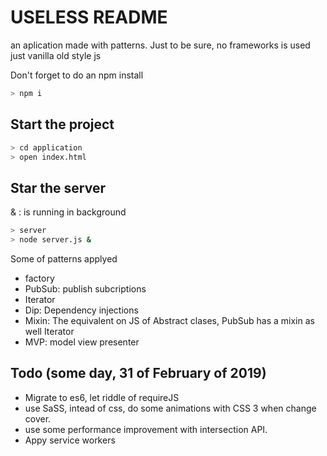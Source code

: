 # USELESS README

an aplication made with patterns.
Just to be sure, no frameworks is used just vanilla old style js

Don't forget to do an npm install
```bash
> npm i
```

## Start the project
```bash
> cd application
> open index.html
```
## Star the server
& : is running in  background 
```bash
> server 
> node server.js &
```

Some of patterns applyed

*  factory
*  PubSub: publish subcriptions
*  Iterator
*  Dip: Dependency injections
*  Mixin: The equivalent on JS of Abstract clases, PubSub has a mixin as well Iterator
*  MVP: model view presenter

## Todo (some day, 31 of February of 2019)
 - Migrate to es6, let riddle of requireJS
 - use SaSS, intead of css, do some animations with CSS 3 when change cover.
 - use some performance improvement with intersection API.
 - Appy service workers 

